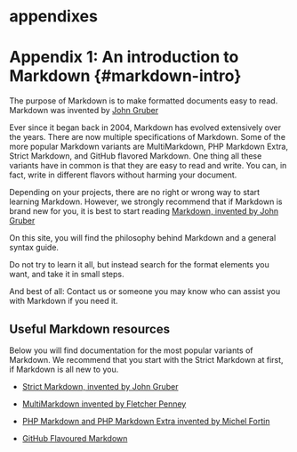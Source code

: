

# appendixes



# Appendix 1: An introduction to Markdown {#markdown-intro}



The purpose of Markdown is to make formatted documents easy to read. Markdown was invented by [John Gruber](https://daringfireball.net/projects/markdown/)



Ever since it began back in 2004, Markdown has evolved extensively over the years. There are now multiple specifications of Markdown. Some of the more popular Markdown variants are MultiMarkdown, PHP Markdown Extra, Strict Markdown, and GitHub flavored Markdown. One thing all these variants have in common is that they are easy to read and write. You can, in fact, write in different flavors without harming your document.



Depending on your projects, there are no right or wrong way to start learning Markdown. However, we strongly recommend that if Markdown is brand new for you, it is best to start reading [Markdown, invented by John Gruber](https://daringfireball.net/projects/markdown/)

On this site, you will find the philosophy behind Markdown and a general syntax guide.



Do not try to learn it all, but instead search for the format elements you want, and take it in small steps.



And best of all: Contact us or someone you may know who can assist you with Markdown if you need it.





## Useful Markdown resources



Below you will find documentation for the most popular variants of Markdown. We recommend that you start with the Strict Markdown at first, if Markdown is all new to you.



* [Strict Markdown, invented by John Gruber](https://daringfireball.net/projects/markdown/)

* [MultiMarkdown invented by Fletcher Penney](https://fletcherpenney.net/multimarkdown/)

* [PHP Markdown and PHP Markdown Extra invented by Michel Fortin](https://michelf.ca/projects/php-markdown/extra/)

* [GitHub Flavoured Markdown](https://guides.github.com/features/mastering-markdown/)



